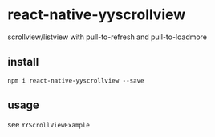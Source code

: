 # react-native-yyscrollview
scrollview/listview with pull-to-refresh and pull-to-loadmore

## install
`npm i react-native-yyscrollview --save`

## usage

see `YYScrollViewExample`
